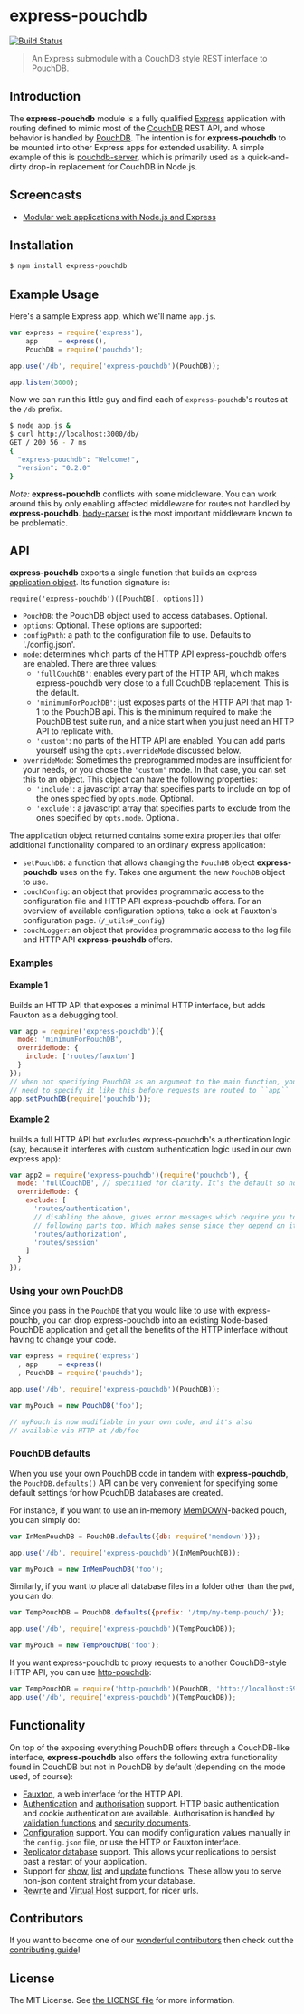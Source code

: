 # express-pouchdb

[![Build Status](https://travis-ci.org/pouchdb/express-pouchdb.svg)](https://travis-ci.org/pouchdb/express-pouchdb)

> An Express submodule with a CouchDB style REST interface to PouchDB.

## Introduction

The **express-pouchdb** module is a fully qualified [Express](http://expressjs.com/) application with routing defined to
mimic most of the [CouchDB](http://couchdb.apache.org/) REST API, and whose behavior is handled by
[PouchDB](http://pouchdb.com/). The intention is for **express-pouchdb** to be mounted into other Express apps for
extended usability. A simple example of this is [pouchdb-server](https://github.com/nick-thompson/pouchdb-server),
which is primarily used as a quick-and-dirty drop-in replacement for CouchDB in Node.js.

## Screencasts

* [Modular web applications with Node.js and Express](http://vimeo.com/56166857)

## Installation

```bash
$ npm install express-pouchdb
```

## Example Usage

Here's a sample Express app, which we'll name `app.js`.

```javascript
var express = require('express'),
    app     = express(),
    PouchDB = require('pouchdb');

app.use('/db', require('express-pouchdb')(PouchDB));

app.listen(3000);
```

Now we can run this little guy and find each of `express-pouchdb`'s routes at the `/db` prefix.

```bash
$ node app.js &
$ curl http://localhost:3000/db/
GET / 200 56 - 7 ms
{
  "express-pouchdb": "Welcome!",
  "version": "0.2.0"
}
```

*Note:* **express-pouchdb** conflicts with some middleware. You can work
around this by only enabling affected middleware for routes not handled
by **express-pouchdb**. [body-parser](https://www.npmjs.com/package/body-parser)
is the most important middleware known to be problematic.

## API

**express-pouchdb** exports a single function that builds an express [application object](http://expressjs.com/4x/api.html#application). Its function signature is:

``require('express-pouchdb')([PouchDB[, options]])``
- ``PouchDB``: the PouchDB object used to access databases. Optional.
- ``options``: Optional. These options are supported:
 - ``configPath``: a path to the configuration file to use. Defaults to './config.json'.
 - ``mode``: determines which parts of the HTTP API express-pouchdb offers are enabled. There are three values:
   - ``'fullCouchDB'``: enables every part of the HTTP API, which makes express-pouchdb very close to a full CouchDB replacement. This is the default.
    - ``'minimumForPouchDB'``: just exposes parts of the HTTP API that map 1-1 to the PouchDB api. This is the minimum required to make the PouchDB test suite run, and a nice start when you just need an HTTP API to replicate with.
    - ``'custom'``: no parts of the HTTP API are enabled. You can add parts yourself using the ``opts.overrideMode`` discussed below.
  - ``overrideMode``: Sometimes the preprogrammed modes are insufficient for your needs, or you chose the ``'custom'`` mode. In that case, you can set this to an object. This object can have the following properties:
    - ``'include'``: a javascript array that specifies parts to include on top of the ones specified by ``opts.mode``. Optional.
    - ``'exclude'``: a javascript array that specifies parts to exclude from the ones specified by ``opts.mode``. Optional.

The application object returned contains some extra properties that
offer additional functionality compared to an ordinary express
application:
- ``setPouchDB``: a function that allows changing the ``PouchDB`` object **express-pouchdb** uses on the fly. Takes one argument: the new ``PouchDB`` object to use.
- ``couchConfig``: an object that provides programmatic access to the configuration file and HTTP API express-pouchdb offers. For an overview of available configuration options, take a look at Fauxton's configuration page. (``/_utils#_config``)
- ``couchLogger``: an object that provides programmatic access to the log file and HTTP API **express-pouchdb** offers.

### Examples

#### Example 1

Builds an HTTP API that exposes a minimal HTTP interface, but adds
Fauxton as a debugging tool.

```javascript
var app = require('express-pouchdb')({
  mode: 'minimumForPouchDB',
  overrideMode: {
    include: ['routes/fauxton']
  }
});
// when not specifying PouchDB as an argument to the main function, you
// need to specify it like this before requests are routed to ``app``
app.setPouchDB(require('pouchdb'));
```

#### Example 2

builds a full HTTP API but excludes express-pouchdb's authentication
logic (say, because it interferes with custom authentication logic used
in our own express app):

```javascript
var app2 = require('express-pouchdb')(require('pouchdb'), {
  mode: 'fullCouchDB', // specified for clarity. It's the default so not necessary.
  overrideMode: {
    exclude: [
      'routes/authentication',
      // disabling the above, gives error messages which require you to disable the
      // following parts too. Which makes sense since they depend on it.
      'routes/authorization',
      'routes/session'
    ]
  }
});
```

### Using your own PouchDB

Since you pass in the `PouchDB` that you would like to use with
express-pouchb, you can drop express-pouchdb into an existing Node-based
PouchDB application and get all the benefits of the HTTP interface
without having to change your code.

```js
var express = require('express')
  , app     = express()
  , PouchDB = require('pouchdb');

app.use('/db', require('express-pouchdb')(PouchDB));

var myPouch = new PouchDB('foo');

// myPouch is now modifiable in your own code, and it's also
// available via HTTP at /db/foo
```

### PouchDB defaults

When you use your own PouchDB code in tandem with **express-pouchdb**, the `PouchDB.defaults()` API can be very convenient for specifying some default settings for how PouchDB databases are created.

For instance, if you want to use an in-memory [MemDOWN](https://github.com/rvagg/memdown)-backed pouch, you can simply do:

```js
var InMemPouchDB = PouchDB.defaults({db: require('memdown')});

app.use('/db', require('express-pouchdb')(InMemPouchDB));

var myPouch = new InMemPouchDB('foo');
```

Similarly, if you want to place all database files in a folder other than the `pwd`, you can do:

```js
var TempPouchDB = PouchDB.defaults({prefix: '/tmp/my-temp-pouch/'});

app.use('/db', require('express-pouchdb')(TempPouchDB));

var myPouch = new TempPouchDB('foo');
```

If you want express-pouchdb to proxy requests to another CouchDB-style
HTTP API, you can use [http-pouchdb](https://www.npmjs.com/package/http-pouchdb):

```javascript
var TempPouchDB = require('http-pouchdb')(PouchDB, 'http://localhost:5984');
app.use('/db', require('express-pouchdb')(TempPouchDB));
```

## Functionality

On top of the exposing everything PouchDB offers through a CouchDB-like
interface, **express-pouchdb** also offers the following extra
functionality found in CouchDB but not in PouchDB by default (depending
on the mode used, of course):

- [Fauxton][], a web interface for the HTTP API.
- [Authentication][] and [authorisation][] support. HTTP basic
  authentication and cookie authentication are available. Authorisation
  is handled by [validation functions][] and [security documents][].
- [Configuration][] support. You can modify configuration values
  manually in the `config.json` file, or use the HTTP or Fauxton
  interface.
- [Replicator database][] support. This allows your replications to
  persist past a restart of your application.
- Support for [show][], [list][] and [update][] functions. These allow
  you to serve non-json content straight from your database.
- [Rewrite][] and [Virtual Host][] support, for nicer urls.

[fauxton]:              https://www.npmjs.com/package/fauxton
[authentication]:       http://docs.couchdb.org/en/latest/intro/security.html
[authorisation]:        http://docs.couchdb.org/en/latest/intro/overview.html#security-and-validation
[validation functions]: http://docs.couchdb.org/en/latest/couchapp/ddocs.html#vdufun
[security documents]:   http://docs.couchdb.org/en/latest/api/database/security.html
[configuration]:        http://docs.couchdb.org/en/latest/config/intro.html#setting-parameters-via-the-http-api
[replicator database]:  http://docs.couchdb.org/en/latest/replication/replicator.html
[show]:                 http://guide.couchdb.org/editions/1/en/show.html
[list]:                 http://guide.couchdb.org/editions/1/en/transforming.html
[update]:               http://docs.couchdb.org/en/latest/couchapp/ddocs.html#update-functions
[rewrite]:              http://docs.couchdb.org/en/latest/api/ddoc/rewrites.html
[virtual host]:         http://docs.couchdb.org/en/latest/config/http.html#vhosts

## Contributors

If you want to become one of our [wonderful contributors](https://github.com/pouchdb/express-pouchdb/graphs/contributors)
then check out the [contributing guide](https://github.com/pouchdb/express-pouchdb/blob/master/CONTRIBUTING.md)!

## License

The MIT License. See [the LICENSE file](https://github.com/pouchdb/express-pouchdb/blob/master/LICENSE) for more information.
